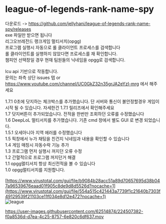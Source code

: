 # league-of-legends-rank-name-spy
다운로드 -> https://github.com/jellyhani/league-of-legends-rank-name-spy/releases <br>
exe 파일만 받으면 됩니다 <br>
리그오브레전드 랭크게임 멀티서치(opgg)<br>
프로그램 실행시 자동으로 롤 클라이언트 프로세스를 검색합니다<br>
롤 클라이언트를 실행하지 않았다면 프로세스를 재 확인합니다.<br>
챔피언 선택창일 경우 현재 팀원들의 닉네임을 opgg로 검색합니다.<br><br>
lcu api 기반으로 작동합니다.<br>
문의는 좌측 상단 issues 탭 or https://www.youtube.com/channel/UC0GkZ32n35grJA2eYzI-mrg 에서 해주세요<br>
<br>
1.7.1 0초에 닷지하는 체크박스를 추가했습니다. 단 서버와 통신이 불안정할경우 게임이 시작 될 수 있습니다. 자세한건    1.7.1 릴리즈에서 확인해주세요<br>
1.7 닷지버튼이 추가되었습니다. 전적을 한번만 조회하던 오류를 수정했습니다 <br>
1.6 DeepLoL 멀티서치를 추가했습니다. 기존 cmd 창에서 별도 GUI 로 변경 되었습니다.<br>
1.5.1 오세아니아 지역 에러를 수정했습니다 <br>
1.5 픽창에서 누가 채팅을 친건지 닉네임과 내용을 확인할 수 있습니다<br>
1.4 게임 매칭시 자동수락 기능 추가 <br>
1.3 프로그램 먼저 실행시 꺼지던 오류 수정<br>
1.2 간혈적으로 프로그램 꺼지던거 해결<br>
1.1 opgg멀티서치 항상 최신전적을 볼 수 있습니다<br>
1.0 opgg멀티서치를 지원합니다.<br>
<br>
[https://www.virustotal.com/gui/file/b9084b28acc51a89d70657695d38b047a96539676eaad01f905c8de9d8d5526d?nocache=1](https://www.virustotal.com/gui/file/554a515c421443a7739f1c21640b7303f49129539f21103ce11f034e8d12e472?nocache=1)<br>
![league](https://user-images.githubusercontent.com/62514874/224506726-24066b6d-ea3c-4bc2-9c33-df4e8f32130e.PNG)<br>


https://user-images.githubusercontent.com/62514874/224507382-f0a8536d-d7ea-4c25-8757-6e820c6df637.mov



